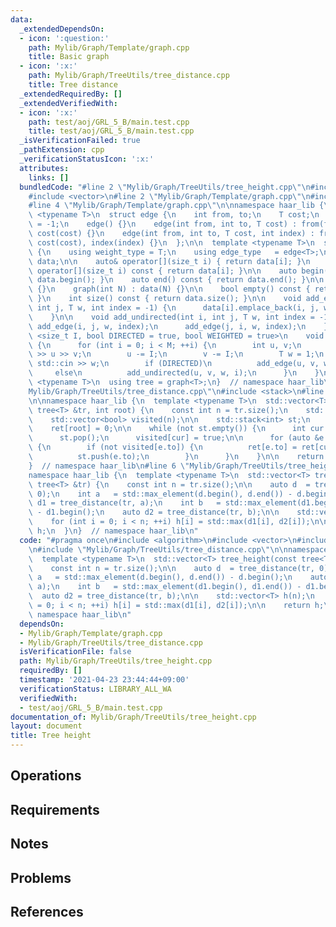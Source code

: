 ```yaml
---
data:
  _extendedDependsOn:
  - icon: ':question:'
    path: Mylib/Graph/Template/graph.cpp
    title: Basic graph
  - icon: ':x:'
    path: Mylib/Graph/TreeUtils/tree_distance.cpp
    title: Tree distance
  _extendedRequiredBy: []
  _extendedVerifiedWith:
  - icon: ':x:'
    path: test/aoj/GRL_5_B/main.test.cpp
    title: test/aoj/GRL_5_B/main.test.cpp
  _isVerificationFailed: true
  _pathExtension: cpp
  _verificationStatusIcon: ':x:'
  attributes:
    links: []
  bundledCode: "#line 2 \"Mylib/Graph/TreeUtils/tree_height.cpp\"\n#include <algorithm>\n\
    #include <vector>\n#line 2 \"Mylib/Graph/Template/graph.cpp\"\n#include <iostream>\n\
    #line 4 \"Mylib/Graph/Template/graph.cpp\"\n\nnamespace haar_lib {\n  template\
    \ <typename T>\n  struct edge {\n    int from, to;\n    T cost;\n    int index\
    \ = -1;\n    edge() {}\n    edge(int from, int to, T cost) : from(from), to(to),\
    \ cost(cost) {}\n    edge(int from, int to, T cost, int index) : from(from), to(to),\
    \ cost(cost), index(index) {}\n  };\n\n  template <typename T>\n  struct graph\
    \ {\n    using weight_type = T;\n    using edge_type   = edge<T>;\n\n    std::vector<std::vector<edge<T>>>\
    \ data;\n\n    auto& operator[](size_t i) { return data[i]; }\n    const auto&\
    \ operator[](size_t i) const { return data[i]; }\n\n    auto begin() const { return\
    \ data.begin(); }\n    auto end() const { return data.end(); }\n\n    graph()\
    \ {}\n    graph(int N) : data(N) {}\n\n    bool empty() const { return data.empty();\
    \ }\n    int size() const { return data.size(); }\n\n    void add_edge(int i,\
    \ int j, T w, int index = -1) {\n      data[i].emplace_back(i, j, w, index);\n\
    \    }\n\n    void add_undirected(int i, int j, T w, int index = -1) {\n     \
    \ add_edge(i, j, w, index);\n      add_edge(j, i, w, index);\n    }\n\n    template\
    \ <size_t I, bool DIRECTED = true, bool WEIGHTED = true>\n    void read(int M)\
    \ {\n      for (int i = 0; i < M; ++i) {\n        int u, v;\n        std::cin\
    \ >> u >> v;\n        u -= I;\n        v -= I;\n        T w = 1;\n        if (WEIGHTED)\
    \ std::cin >> w;\n        if (DIRECTED)\n          add_edge(u, v, w, i);\n   \
    \     else\n          add_undirected(u, v, w, i);\n      }\n    }\n  };\n\n  template\
    \ <typename T>\n  using tree = graph<T>;\n}  // namespace haar_lib\n#line 2 \"\
    Mylib/Graph/TreeUtils/tree_distance.cpp\"\n#include <stack>\n#line 5 \"Mylib/Graph/TreeUtils/tree_distance.cpp\"\
    \n\nnamespace haar_lib {\n  template <typename T>\n  std::vector<T> tree_distance(const\
    \ tree<T> &tr, int root) {\n    const int n = tr.size();\n    std::vector<T> ret(n);\n\
    \    std::vector<bool> visited(n);\n\n    std::stack<int> st;\n    st.push(root);\n\
    \    ret[root] = 0;\n\n    while (not st.empty()) {\n      int cur = st.top();\n\
    \      st.pop();\n      visited[cur] = true;\n\n      for (auto &e : tr[cur])\
    \ {\n        if (not visited[e.to]) {\n          ret[e.to] = ret[cur] + e.cost;\n\
    \          st.push(e.to);\n        }\n      }\n    }\n\n    return ret;\n  }\n\
    }  // namespace haar_lib\n#line 6 \"Mylib/Graph/TreeUtils/tree_height.cpp\"\n\n\
    namespace haar_lib {\n  template <typename T>\n  std::vector<T> tree_height(const\
    \ tree<T> &tr) {\n    const int n = tr.size();\n\n    auto d  = tree_distance(tr,\
    \ 0);\n    int a   = std::max_element(d.begin(), d.end()) - d.begin();\n    auto\
    \ d1 = tree_distance(tr, a);\n    int b   = std::max_element(d1.begin(), d1.end())\
    \ - d1.begin();\n    auto d2 = tree_distance(tr, b);\n\n    std::vector<T> h(n);\n\
    \    for (int i = 0; i < n; ++i) h[i] = std::max(d1[i], d2[i]);\n\n    return\
    \ h;\n  }\n}  // namespace haar_lib\n"
  code: "#pragma once\n#include <algorithm>\n#include <vector>\n#include \"Mylib/Graph/Template/graph.cpp\"\
    \n#include \"Mylib/Graph/TreeUtils/tree_distance.cpp\"\n\nnamespace haar_lib {\n\
    \  template <typename T>\n  std::vector<T> tree_height(const tree<T> &tr) {\n\
    \    const int n = tr.size();\n\n    auto d  = tree_distance(tr, 0);\n    int\
    \ a   = std::max_element(d.begin(), d.end()) - d.begin();\n    auto d1 = tree_distance(tr,\
    \ a);\n    int b   = std::max_element(d1.begin(), d1.end()) - d1.begin();\n  \
    \  auto d2 = tree_distance(tr, b);\n\n    std::vector<T> h(n);\n    for (int i\
    \ = 0; i < n; ++i) h[i] = std::max(d1[i], d2[i]);\n\n    return h;\n  }\n}  //\
    \ namespace haar_lib\n"
  dependsOn:
  - Mylib/Graph/Template/graph.cpp
  - Mylib/Graph/TreeUtils/tree_distance.cpp
  isVerificationFile: false
  path: Mylib/Graph/TreeUtils/tree_height.cpp
  requiredBy: []
  timestamp: '2021-04-23 23:44:44+09:00'
  verificationStatus: LIBRARY_ALL_WA
  verifiedWith:
  - test/aoj/GRL_5_B/main.test.cpp
documentation_of: Mylib/Graph/TreeUtils/tree_height.cpp
layout: document
title: Tree height
---
```


## Operations

## Requirements

## Notes

## Problems

## References
